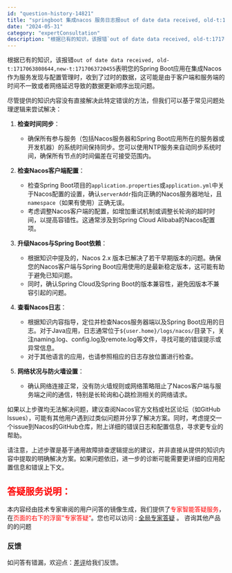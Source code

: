 ```yaml
---
id: "question-history-14821"
title: "springboot 集成nacos 服务日志报out of date data received, old-t:1717063808644,new-t:1717063720455这个报错 nacos-opensource"
date: "2024-05-31"
category: "expertConsultation"
description: "根据已有的知识，该报错`out of date data received, old-t:1717063808644,new-t:1717063720455`表明您的Spring Boot应用在集成Nacos作为服务发现与配置管理时，收到了过时的数据，这可能是由于客户端和服务端的时间不一致或者网络延"
---
```


根据已有的知识，该报错`out of date data received, old-t:1717063808644,new-t:1717063720455`表明您的Spring Boot应用在集成Nacos作为服务发现与配置管理时，收到了过时的数据，这可能是由于客户端和服务端的时间不一致或者网络延迟导致的数据更新顺序出现问题。

尽管提供的知识内容没有直接解决此特定错误的方法，但我们可以基于常见问题处理逻辑来尝试解决：

1. **检查时间同步**：
   - 确保所有参与服务（包括Nacos服务器和Spring Boot应用所在的服务器或开发机器）的系统时间保持同步。您可以使用NTP服务来自动同步系统时间，确保所有节点的时间偏差在可接受范围内。

2. **检查Nacos客户端配置**：
   - 检查Spring Boot项目的`application.properties`或`application.yml`中关于Nacos配置的设置，确认`serverAddr`指向正确的Nacos服务器地址，且`namespace`（如果有使用）正确无误。
   - 考虑调整Nacos客户端的配置，如增加重试机制或调整长轮询的超时时间，以提高容错性。这通常涉及到Spring Cloud Alibaba的Nacos配置项。

3. **升级Nacos与Spring Boot依赖**：
   - 根据知识中提及的，Nacos 2.x 版本已解决了若干早期版本的问题。确保您的Nacos客户端与Spring Boot应用使用的是最新稳定版本，这可能有助于避免已知问题。
   - 同时，确认Spring Cloud及Spring Boot的版本兼容性，避免因版本不兼容引起的问题。

4. **查看Nacos日志**：
   - 根据知识内容指导，定位并检查Nacos服务器端以及Spring Boot应用的日志。对于Java应用，日志通常位于`${user.home}/logs/nacos/`目录下，关注naming.log、config.log及remote.log等文件，寻找可能的错误提示或异常信息。
   - 对于其他语言的应用，也请参照相应的日志存放位置进行检查。

5. **网络状况与防火墙设置**：
   - 确认网络连接正常，没有防火墙规则或网络策略阻止了Nacos客户端与服务端之间的通信，特别是长轮询和心跳检测相关的网络请求。

如果以上步骤均无法解决问题，建议查阅Nacos官方文档或社区论坛（如GitHub Issues），可能有其他用户遇到过类似问题并分享了解决方案。同时，考虑提交一个issue到Nacos的GitHub仓库，附上详细的错误日志和配置信息，寻求更专业的帮助。

请注意，上述步骤是基于通用故障排查逻辑提出的建议，并非直接从提供的知识内容中提取的明确解决方案。如果问题依旧，进一步的诊断可能需要更详细的应用配置信息和错误上下文。
## <font color="#FF0000">答疑服务说明：</font> 

本内容经由技术专家审阅的用户问答的镜像生成，我们提供了<font color="#FF0000">专家智能答疑服务</font>，在<font color="#FF0000">页面的右下的浮窗”专家答疑“</font>。您也可以访问 : [全局专家答疑](https://opensource.alibaba.com/chatBot) 。 咨询其他产品的的问题

### 反馈
如问答有错漏，欢迎点：[差评](https://ai.nacos.io/user/feedbackByEnhancerGradePOJOID?enhancerGradePOJOId=14826)给我们反馈。
